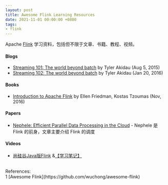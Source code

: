 ```yaml
---
layout: post
title: Awesome Flink Learning Resources
date: 2021-11-01 00:00:00 +0800
tags:
- flink
---
```


Apache [Flink](https://flink.apache.org/) 学习资料，包括但不限于文章、书籍、教程、视频。

<h4>Blogs</h4>

- [Streaming 101: The world beyond batch][stream101] by Tyler Akidau (Aug 5, 2015)
- [Streaming 102: The world beyond batch][stream102] by Tyler Akidau (Jan 20, 2016)

<h4>Books</h4>

- [Introduction to Apache Flink][intro_to_flink] by Ellen Friedman, Kostas Tzoumas (Nov, 2016)

<h4>Papers</h4>

- [Nephele: Efficient Parallel Data Processing in the Cloud](https://paper-notes.zhjwpku.com/scheduler/nephele.html) - Nephele 是 Flink 的前身，文章主要介绍 Flink 的调度

<h4>Videos</h4>

- [尚硅谷Java版Flink][atguigu_flink] &[【学习笔记】][atguigu_flink_notes]

<br>
<span class="post-meta">
References:
</span>
<br>
<span class="post-meta">
1 [Awesome Flink](https://github.com/wuchong/awesome-flink)<br>
</span>

[intro_to_flink]: https://www.oreilly.com/library/view/introduction-to-apache/9781491977132/
[stream101]: https://www.oreilly.com/radar/the-world-beyond-batch-streaming-101/
[stream102]: https://www.oreilly.com/radar/the-world-beyond-batch-streaming-102/
[atguigu_flink]: https://www.bilibili.com/video/BV1qy4y1q728
[atguigu_flink_notes]: https://ashiamd.github.io/docsify-notes/#/study/BigData/Flink/%E5%B0%9A%E7%A1%85%E8%B0%B7Flink%E5%85%A5%E9%97%A8%E5%88%B0%E5%AE%9E%E6%88%98-%E5%AD%A6%E4%B9%A0%E7%AC%94%E8%AE%B0